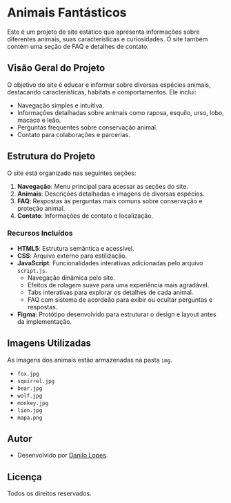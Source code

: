 # Animais Fantásticos

Este é um projeto de site estático que apresenta informações sobre diferentes animais, suas características e curiosidades. O site também contém uma seção de FAQ e detalhes de contato.

## Visão Geral do Projeto

O objetivo do site é educar e informar sobre diversas espécies animais, destacando características, habitats e comportamentos. Ele inclui:

- Navegação simples e intuitiva.
- Informações detalhadas sobre animais como raposa, esquilo, urso, lobo, macaco e leão.
- Perguntas frequentes sobre conservação animal.
- Contato para colaborações e parcerias.

## Estrutura do Projeto

O site está organizado nas seguintes seções:

1. **Navegação**: Menu principal para acessar as seções do site.
2. **Animais**: Descrições detalhadas e imagens de diversas espécies.
3. **FAQ**: Respostas às perguntas mais comuns sobre conservação e proteção animal.
4. **Contato**: Informações de contato e localização.

### Recursos Incluídos

- **HTML5**: Estrutura semântica e acessível.
- **CSS**: Arquivo externo para estilização.
- **JavaScript**: Funcionalidades interativas adicionadas pelo arquivo `script.js`.
  - Navegação dinâmica pelo site.
  - Efeitos de rolagem suave para uma experiência mais agradável.
  - Tabs interativas para explorar os detalhes de cada animal.
  - FAQ com sistema de acordeão para exibir ou ocultar perguntas e respostas.
- **Figma**: Protótipo desenvolvido para estruturar o design e layout antes da implementação.

## Imagens Utilizadas

As imagens dos animais estão armazenadas na pasta `img`.

- `fox.jpg`
- `squirrel.jpg`
- `bear.jpg`
- `wolf.jpg`
- `monkey.jpg`
- `lion.jpg`
- `mapa.png`

## Autor

- Desenvolvido por [Danilo Lopes](https://github.com/danilo1opes).

## Licença

Todos os direitos reservados.
